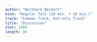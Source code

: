 ```yaml
---
author: "Bernhard Beckert"
kind: "Regular Talk (20 min. + 10 min.)"
track: "Common Track, KeY-only Track"
title: "Discussion"
slot: 1999
length: 30
---
```


